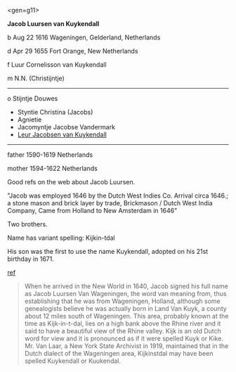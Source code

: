 <gen=g11>

<b>Jacob Luursen van Kuykendall</b>

b Aug 22 1616 Wageningen, Gelderland, Netherlands

d Apr 29 1655 Fort Orange, New Netherlands

f Luur Cornelisson van Kuykendall

m N.N. (Christijntje)

<hr>

o Stijntje Douwes

- Styntie Christina (Jacobs)
- Agnietie
- Jacomyntje Jacobse Vandermark
- [Leur Jacobsen van Kuykendall](../g10/leur_jacobsen_van_kuykendall.md)

<hr>

father 1590-1619 Netherlands

mother 1594-1622 Netherlands

Good refs on the web about Jacob Luursen.

"Jacob was employed 1646 by the Dutch West Indies Co. Arrival circa 1646.; a stone mason and brick layer by trade, Brickmason / Dutch West India Company, Came from Holland to New Amsterdam in 1646"

Two brothers.

Name has variant spelling:  Kijkin-tdal

His son was the first to use the name Kuykendall, adopted on his 21st birthday in 1671.

[ref](https://www.geni.com/people/Luur-van-Kuykendall/6000000001531267075)

> When he arrived in the New World in 1640, Jacob signed his full name as Jacob Luursen Van Wageningen, the word van meaning from, thus establishing that he was from Wageningen, Holland, although some genealogists believe he was actually born in Land Van Kuyk, a county about 12 miles south of Wageningen. This area, probably known at the time as Kijk-in-t-dal, lies on a high bank above the Rhine river and it said to have a beautiful view of the Rhine valley. Kijk is an old Dutch word for view and it is pronounced as if it were spelled Kuyk or Kike. Mr. Van Laar, a New York State Archivist in 1919, maintained that in the Dutch dialect of the Wageningen area, Kijkinstdal may have been spelled Kuykendall or Kuukendal.
